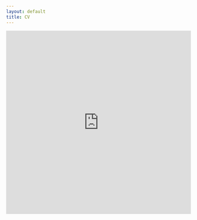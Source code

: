 ```yaml
---
layout: default
title: CV
---
```

<iframe src="https://drive.google.com/file/d/119SGtJuxVEed-p1Qa0Dtu0zc9n0QQLhf/preview" class="gde-frame" style="width:100%; height:500px; border: none;" scrolling="yes">
</iframe>

